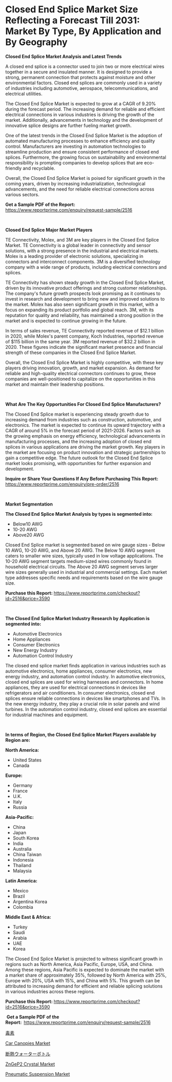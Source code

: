 <p><h1>Closed End Splice Market Size Reflecting a Forecast Till 2031: Market By Type, By Application and By Geography</h1></p><p><strong>Closed End Splice Market Analysis and Latest Trends</strong></p>
<p><p>A closed end splice is a connector used to join two or more electrical wires together in a secure and insulated manner. It is designed to provide a strong, permanent connection that protects against moisture and other environmental factors. Closed end splices are commonly used in a variety of industries including automotive, aerospace, telecommunications, and electrical utilities.</p><p>The Closed End Splice Market is expected to grow at a CAGR of 9.20% during the forecast period. The increasing demand for reliable and efficient electrical connections in various industries is driving the growth of the market. Additionally, advancements in technology and the development of innovative splice designs are further fueling market growth.</p><p>One of the latest trends in the Closed End Splice Market is the adoption of automated manufacturing processes to enhance efficiency and quality control. Manufacturers are investing in automation technologies to streamline production and ensure consistent performance of closed end splices. Furthermore, the growing focus on sustainability and environmental responsibility is prompting companies to develop splices that are eco-friendly and recyclable.</p><p>Overall, the Closed End Splice Market is poised for significant growth in the coming years, driven by increasing industrialization, technological advancements, and the need for reliable electrical connections across various sectors.</p></p>
<p><strong>Get a Sample PDF of the Report:&nbsp;</strong> <a href="https://www.reportprime.com/enquiry/request-sample/2516">https://www.reportprime.com/enquiry/request-sample/2516</a></p>
<p>&nbsp;</p>
<p><strong>Closed End Splice Major Market Players</strong></p>
<p><p>TE Connectivity, Molex, and 3M are key players in the Closed End Splice Market. TE Connectivity is a global leader in connectivity and sensor solutions, with a strong presence in the industrial and electrical markets. Molex is a leading provider of electronic solutions, specializing in connectors and interconnect components. 3M is a diversified technology company with a wide range of products, including electrical connectors and splices.</p><p>TE Connectivity has shown steady growth in the Closed End Splice Market, driven by its innovative product offerings and strong customer relationships. The company's future growth prospects look promising as it continues to invest in research and development to bring new and improved solutions to the market. Molex has also seen significant growth in this market, with a focus on expanding its product portfolio and global reach. 3M, with its reputation for quality and reliability, has maintained a strong position in the market and is expected to continue growing in the future.</p><p>In terms of sales revenue, TE Connectivity reported revenue of $12.1 billion in 2020, while Molex's parent company, Koch Industries, reported revenue of $115 billion in the same year. 3M reported revenue of $32.2 billion in 2020. These figures indicate the significant market presence and financial strength of these companies in the Closed End Splice Market.</p><p>Overall, the Closed End Splice Market is highly competitive, with these key players driving innovation, growth, and market expansion. As demand for reliable and high-quality electrical connectors continues to grow, these companies are well-positioned to capitalize on the opportunities in this market and maintain their leadership positions.</p></p>
<p>&nbsp;</p>
<p><strong>What Are The Key Opportunities For Closed End Splice Manufacturers?</strong></p>
<p><p>The Closed End Splice market is experiencing steady growth due to increasing demand from industries such as construction, automotive, and electronics. The market is expected to continue its upward trajectory with a CAGR of around 5% in the forecast period of 2021-2026. Factors such as the growing emphasis on energy efficiency, technological advancements in manufacturing processes, and the increasing adoption of closed end splices in various applications are driving the market growth. Key players in the market are focusing on product innovation and strategic partnerships to gain a competitive edge. The future outlook for the Closed End Splice market looks promising, with opportunities for further expansion and development.</p></p>
<p><strong>Inquire or Share Your Questions If Any Before Purchasing This Report:</strong> <a href="https://www.reportprime.com/enquiry/pre-order/2516">https://www.reportprime.com/enquiry/pre-order/2516</a></p>
<p>&nbsp;</p>
<p><strong>Market Segmentation</strong></p>
<p><strong>The Closed End Splice Market Analysis by types is segmented into:</strong></p>
<p><ul><li>Below10 AWG</li><li>10-20 AWG</li><li>Above20 AWG</li></ul></p>
<p><p>Closed End Splice market is segmented based on wire gauge sizes - Below 10 AWG, 10-20 AWG, and Above 20 AWG. The Below 10 AWG segment caters to smaller wire sizes, typically used in low voltage applications. The 10-20 AWG segment targets medium-sized wires commonly found in household electrical circuits. The Above 20 AWG segment serves larger wire sizes generally used in industrial and commercial settings. Each market type addresses specific needs and requirements based on the wire gauge size.</p></p>
<p><strong>Purchase this Report:&nbsp;</strong><a href="https://www.reportprime.com/checkout?id=2516&price=3590">https://www.reportprime.com/checkout?id=2516&price=3590</a></p>
<p>&nbsp;</p>
<p><strong>The Closed End Splice Market Industry Research by Application is segmented into:</strong></p>
<p><ul><li>Automotive Electronics</li><li>Home Appliances</li><li>Consumer Electronics</li><li>New Energy Industry</li><li>Automation Control Industry</li></ul></p>
<p><p>The closed end splice market finds application in various industries such as automotive electronics, home appliances, consumer electronics, new energy industry, and automation control industry. In automotive electronics, closed end splices are used for wiring harnesses and connectors. In home appliances, they are used for electrical connections in devices like refrigerators and air conditioners. In consumer electronics, closed end splices ensure reliable connections in devices like smartphones and TVs. In the new energy industry, they play a crucial role in solar panels and wind turbines. In the automation control industry, closed end splices are essential for industrial machines and equipment.</p></p>
<p>&nbsp;</p>
<p><strong>In terms of Region, the Closed End Splice Market Players available by Region are:</strong></p>
<p>
    <p> <strong> North America: </strong>
        <ul>
            <li>United States</li>
            <li>Canada</li>
        </ul>
        </p> 
    <p> <strong> Europe: </strong>
        <ul>
            <li>Germany</li>
            <li>France</li>
            <li>U.K.</li>
            <li>Italy</li>
            <li>Russia</li>
        </ul>
        </p> 
    <p> <strong> Asia-Pacific: </strong>
        <ul>
            <li>China</li>
            <li>Japan</li>
            <li>South Korea</li>
            <li>India</li>
            <li>Australia</li>
            <li>China Taiwan</li>
            <li>Indonesia</li>
            <li>Thailand</li>
            <li>Malaysia</li>
        </ul>
        </p> 
    <p> <strong> Latin America: </strong>
        <ul>
            <li>Mexico</li>
            <li>Brazil</li>
            <li>Argentina Korea</li>
            <li>Colombia</li>
        </ul>
        </p> 
    <p> <strong> Middle East & Africa: </strong>
        <ul>
            <li>Turkey</li>
            <li>Saudi</li>
            <li>Arabia</li>
            <li>UAE</li>
            <li>Korea</li>
        </ul>
    </p>
    </p>
<p><p>The Closed End Splice Market is projected to witness significant growth in regions such as North America, Asia Pacific, Europe, USA, and China. Among these regions, Asia Pacific is expected to dominate the market with a market share of approximately 35%, followed by North America with 25%, Europe with 20%, USA with 15%, and China with 5%. This growth can be attributed to increasing demand for efficient and reliable splicing solutions in various industries across these regions.</p></p>
<p><strong>Purchase this Report: </strong><a href="https://www.reportprime.com/checkout?id=2516&price=3590">https://www.reportprime.com/checkout?id=2516&price=3590</a></p>
<p>&nbsp;<strong>Get a Sample PDF of the Report:&nbsp;&nbsp;</strong><a href="https://www.reportprime.com/enquiry/request-sample/2516">https://www.reportprime.com/enquiry/request-sample/2516</a></p>
<p><strong></strong></p>
<p><p><a href="https://medium.com/@elishelacruz56456/%E6%AF%92%E7%B4%A0%E5%B8%82%E5%A0%B4%E3%81%AE%E5%88%86%E6%9E%90-%E3%82%B0%E3%83%AD%E3%83%BC%E3%83%90%E3%83%AB%E7%94%A3%E6%A5%AD%E3%81%AE%E8%A6%96%E7%82%B9%E3%81%A8%E4%BA%88%E6%B8%AC-2024%E5%B9%B4%E3%81%8B%E3%82%892031%E5%B9%B4-beb1ec973caf">毒素</a></p><p><a href="https://issuu.com/reportprime-2/docs/car-canopies-market-size-2030.pptx">Car Canopies Market</a></p><p><a href="https://medium.com/@alliegrater55/%E6%96%AD%E7%86%B1%E6%B0%B4%E7%AD%92%E3%81%AE%E5%B8%82%E5%A0%B4%E3%82%B7%E3%82%A7%E3%82%A2%E3%81%AE%E5%A4%89%E5%8C%96%E3%81%A8%E5%B8%82%E5%A0%B4%E6%88%90%E9%95%B7%E3%83%88%E3%83%AC%E3%83%B3%E3%83%89-2024%E5%B9%B4-2031%E5%B9%B4-1cfe79c33cac">断熱ウォーターボトル</a></p><p><a href="https://github.com/beatblasta/Market-Research-Report-List-2/blob/main/zngep2-crystal-market.md">ZnGeP2 Crystal Market</a></p><p><a href="https://issuu.com/reportprime-2/docs/pneumatic-suspension-market-size-2030.pptx">Pneumatic Suspension Market</a></p></p>